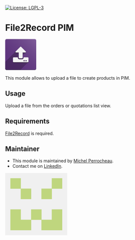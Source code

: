  [![License: LGPL-3](https://img.shields.io/badge/licence-LGPL--3-blue.png)](http://www.gnu.org/licenses/lgpl-3.0-standalone.html)

File2Record PIM
===================

<img src="./static/description/icon.png" alt="File2Record Logo" style="width:100px;"/>

This module allows to upload a file to create products in PIM.

## Usage

Upload a file from the orders or quotations list view.


## Requirements

[File2Record](../file2record/README.md) is required. 

## Maintainer

* This module is maintained by [Michel Perrocheau](https://github.com/myrrkel). 
* Contact me on [LinkedIn](https://www.linkedin.com/in/michel-perrocheau-ba17a4122). 

[<img src="./static/description/logo.png" style="width:200px;"/>](https://github.com/myrrkel)



